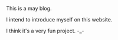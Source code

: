 This is a may blog. 

I intend to introduce myself on this website.

I think it's a very fun project. -_-
